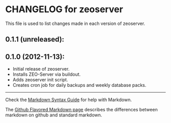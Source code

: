 # CHANGELOG for zeoserver

This file is used to list changes made in each version of zeoserver.

## 0.1.1 (unreleased):


## 0.1.0 (2012-11-13):

* Initial release of zeoserver.
* Installs ZEO-Server via buildout.
* Adds zeoserver init script.
* Creates cron job for daily backups and weekly database packs.

- - - 
Check the [Markdown Syntax Guide](http://daringfireball.net/projects/markdown/syntax) for help with Markdown.

The [Github Flavored Markdown page](http://github.github.com/github-flavored-markdown/) describes the differences between markdown on github and standard markdown.
